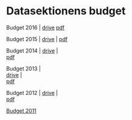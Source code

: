 Datasektionens budget
=====================

Budget 2016 |
[drive](https://docs.google.com/spreadsheets/d/199CUAUHSjFpaKZq3pdaNUKj_GhY_rPgVHDqoTuMwUIA/edit?usp=sharing|)
[pdf](http://purjo.datasektionen.se/sektionen/formalia/budget/budget2016-04-28.pdf)

Budget 2015 |
[drive](https://docs.google.com/spreadsheets/d/1tTQE77ogRKPh0DRIyhcM8R6mPvaUu5p2HAUr8ZZ3B2o/edit?usp=sharing)
| [pdf](http://purjo.datasektionen.se/sektionen/formalia/budget/budget15.pdf)

Budget 2014 |
[drive](https://docs.google.com/spreadsheet/ccc?key=0AilVcL3Z3tvydEZsT0dtTGF3TWVmWW5oQml2eXVpb2c&usp=sharing)
|\
[pdf](http://purjo.datasektionen.se/sektionen/formalia/budget/budget_2014_reviderad.pdf)

Budget 2013 |\
[drive](https://docs.google.com/spreadsheet/ccc?key=0AnUVotyQbWVFdEJXSngzVFNRT1hvdGg5Y1VjaEdRZ0E&usp=sharing)
|\
[pdf](http://purjo.datasektionen.se/sektionen/formalia/budget/budget_2013_pdf.pdf)

Budget 2012 |
[drive](https://docs.google.com/spreadsheet/ccc?key=0AnTWVPJSff4-dHRpX1F6eGFELWhJSkdVbDdEX2I5Nnc&usp=sharing)
|\
[pdf](http://purjo.datasektionen.se/sektionen/formalia/budget/budget_2012_pdf.pdf)

[Budget 2011](http://purjo.datasektionen.se/sektionen/formalia/budget/budget_2011_utan_detaljer.pdf)
